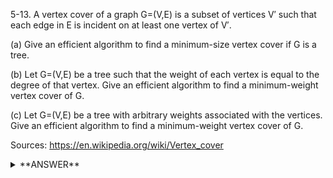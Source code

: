 ﻿5-13. A vertex cover of a graph G=(V,E) is a subset of vertices V′ such that each edge in E is incident on at least one vertex of V′.

(a) Give an efficient algorithm to find a minimum-size vertex cover if G is a tree.

(b) Let G=(V,E) be a tree such that the weight of each vertex is equal to the degree of that vertex. Give an efficient algorithm to find a minimum-weight vertex cover of G.

(c) Let G=(V,E) be a tree with arbitrary weights associated with the vertices. Give an efficient algorithm to find a minimum-weight vertex cover of G.

Sources: 
	https://en.wikipedia.org/wiki/Vertex_cover
	
<details>
<summary>**ANSWER**</summary>
  <p>
  
(a) The problem of finding a minimum vertex cover is a classical optimization problem in computer science and is a typical example of an NP-hard optimization problem that has an approximation algorithm.

- Endpoints and parents will not be needed.
- Also if a node shares children or if a child of a node is another node's parent then that is not needed as well.

An effecient algorithm for this would be (for a tree):

- You can do this as a BFS.
- Start at the root.
- While the current node has children and it is not a leaf node, iteratedown.
- Add node to Minimum Vertex List. 
- Change current node to child node.
- Repeat while loop.

(b) A leaf is each 1 degree. This means that the parent's weight is the number of children + 1. We thus remove the parent and include the leaves. Then repeat.

(c) We know we will be able to remove at most one every other node, so we use a two-coloring technique (Red/Black) and perform a post-order traversal. Let's assume we will remove all the Black node. When we process a node, we also store with each node the sum over its immediate children of the respective Red and Black weight for the subtree. If not all of the children are Red, we need to mark the current node as Red. But we also have the option to reverse the coloring of all the Red-children's subtree. So we look at the sum over the red-children for Red and Black, and compare the difference of these sum to the current node's weight. If the current node's weight is above, we swap the coloring for these subtree. The current node will record the Black and Red sum of its children's subtree, and add its own weight to its color. 

  </p>
</details>
